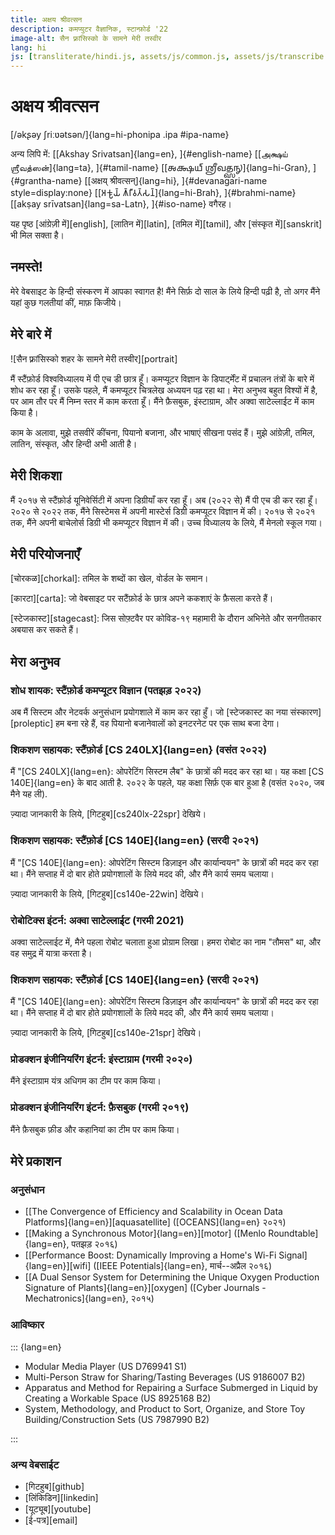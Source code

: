 ```yaml
---
title: अक्षय श्रीवत्सन
description: कमप्युटर वैज्ञानिक, स्टान्फ़ोर्ड '22
image-alt: सैन फ़्रांसिस्को के सामने मेरी तस्वीर
lang: hi
js: [transliterate/hindi.js, assets/js/common.js, assets/js/transcribe.js]
---
```


# अक्षय श्रीवत्सन

[/əkʂəy ʃriːʋətsən/]{lang=hi-phonipa .ipa #ipa-name}

अन्य लिपि में: [[Akshay Srivatsan]{lang=en}, ]{#english-name} [[அக்ஷய்
ஶ்ரீவத்ஸன்]{lang=ta}, ]{#tamil-name} [[𑌅𑌕𑍍𑌷𑌯𑍍 𑌶𑍍𑌰𑍀𑌵𑌤𑍍𑌸𑌨𑍍]{lang=hi-Gran},
]{#grantha-name} [[अक्षय् श्रीवत्सन्]{lang=hi}, ]{#devanagari-name
style=display:none} [[𑀅𑀓𑁆𑀱𑀬𑁆 𑀰𑁆𑀭𑀻𑀯𑀢𑁆𑀲𑀦𑁆]{lang=hi-Brah}, ]{#brahmi-name} [[akṣay
srīvatsan]{lang=sa-Latn}, ]{#iso-name} वगैरह।

यह पृष्ठ [आंग्रेज़ी में][english], [लातिन में][latin], [तमिल में][tamil], और
[संस्कृत में][sanskrit] भी मिल सक्ता है।

## नमस्ते!

मेरे वेबसाइट के हिन्दी संस्करण में आपका स्वागत है! मैंने सिर्फ़ दो साल के लिये
हिन्दी पढ़ी है, तो अगर मैंने यहां कुछ गलतीयां कीं, माफ़ किजीये।

<div id="scripts" style="display:none">
<label for="script">**लिपि का फ़ैसला करें:**</label>
<select lang="hi" name="script" id="script">
<!-- Filled from JS -->
</select>
</div>

## मेरे बारे में

![सैन फ़्रांसिस्को शहर के सामने मेरी तस्वीर][portrait]

मैं स्टैंफ़ोर्ड विश्वविध्यालय में पी एच डी छात्र हूँ। कमप्यूटर विज्ञान के
डिपार्ट्मेंट में प्रचालन तंत्रों के बारे में शोध कर रहा हूँ। उसके पहले, मैं कमप्यूटर
चित्रलेख अध्ययन पढ़ रहा था। मेरा अनुभव बहुत विश्यों में है, पर आम तौर पर मैं निम्न स्तर में काम करता हूँ। मैंने फ़ैसबुक, इंस्टाग्राम, और अक्वा
साटेल्लाईट में काम किया है।

काम के अलावा, मुझे तसवीरें कींचना, पियानो बजाना, और भाषाएं सीखना पसंद हैं। मुझे
आंग्रेज़ी, तमिल, लातिन, संस्कृत, और हिन्दी अभी आती है।

## मेरी शिकशा

मैं २०१७ से स्टैंफ़ोर्ड यूनिवेर्सिटी में अपना डिग्रीयाँ कर रहा हूँ। अब (२०२२ से)
मैं पी एच डी कर रहा हूँ। २०२० से २०२२ तक, मैंने सिस्टेमस में अपनी मास्टेर्स
डिग्री कमप्यूटर विज्ञान में की। २०१७ से २०२१ तक, मैंने अपनी बाचेलोर्स डिग्री भी
कमप्यूटर विज्ञान में की। उच्च विध्यालय के लिये, मैं मेनलो स्कूल गया।

## मेरी परियोजनाएँ

[चोरकळ][chorkal]: तमिल के शब्दों का खेल, वोर्डल के समान।

[कारटा][carta]: जो वेबसाइट पर सटैंफ़ोर्ड के छात्र अपने ककशाएं के फ़ैसला करते
हैं।

[स्टेजकास्ट][stagecast]: जिस सोफ़्टवैर पर कोविड-१९ महामारी के दौरान अभिनेते और
सनगीतकार अबयास कर सकते हैं।

## मेरा अनुभव

### शोध शायक: स्टैंफ़ोर्ड कमप्यूटर विज्ञान (पतझड़ २०२२)

अब मैं सिस्टम और नेटवर्क अनुसंधान प्रयोगशाले में काम कर रहा हुँ। जो [स्टेजकास्ट का नया संस्कारण][proleptic] हम बना रहे हैं, वह पियानो बजानेवालों को इनटरनेट पर एक साथ बजा देगा।

### शिकशण सहायक: स्टैंफ़ोर्ड [CS 240LX]{lang=en} (वसंत २०२२)

मैं "[CS 240LX]{lang=en}: ओपरेटिंग सिस्टम लैब" के छात्रों की मदद कर रहा था। यह
कक्षा [CS 140E]{lang=en} के बाद आती है. २०२२ के पहले, यह कक्षा सिर्फ़ एक बार हुआ
है (वसंत २०२०, जब मैने यह ली).

ज़्यादा जानकारी के लिये, [गिटहुब][cs240lx-22spr] देखिये।

### शिकशण सहायक: स्टैंफ़ोर्ड [CS 140E]{lang=en} (सरदी २०२१)

मैं "[CS 140E]{lang=en}: ओपरेटिंग सिस्टम डिज़ाइन और कार्यान्वयन" के छात्रों की
मदद कर रहा था। मैंने सप्ताह में दो बार होते प्रयोगशालों के लिये मदद की, और मैंने
कार्य समय चलाया।

ज़्यादा जानकारी के लिये, [गिटहुब][cs140e-22win] देखिये।

### रोबोटिक्स इंटर्न: अक्वा साटेल्लाईट (गरमी 2021)

अक्वा साटेल्लाईट में, मैने पहला रोबोट चलाता हुआ प्रोग्राम लिखा। हमरा रोबोट का
नाम "तौमस" था, और वह समुद्र में यात्रा करता है।

### शिकशण सहायक: स्टैंफ़ोर्ड [CS 140E]{lang=en} (सरदी २०२१)

मैं "[CS 140E]{lang=en}: ओपरेटिंग सिस्टम डिज़ाइन और कार्यान्वयन" के छात्रों की
मदद कर रहा था। मैंने सप्ताह में दो बार होते प्रयोगशालों के लिये मदद की, और मैंने
कार्य समय चलाया।

ज़्यादा जानकारी के लिये, [गिटहुब][cs140e-21spr] देखिये।

### प्रोडक्शन इंजीनियरिंग इंटर्न: इंस्टाग्राम (गरमी २०२०)

मैंने इंस्टाग्राम यंत्र अधिगम का टीम पर काम किया।

### प्रोडक्शन इंजीनियरिंग इंटर्न: फ़ैसबुक (गरमी २०१९)

मैंने फ़ैसबुक फ़ीड और कहानियां का टीम पर काम किया।

## मेरे प्रकाशन

### अनुसंधान

-   [[The Convergence of Efficiency and Scalability in Ocean Data
    Platforms]{lang=en}][aquasatellite] ([OCEANS]{lang=en} २०२१)
-   [[Making a Synchronous Motor]{lang=en}][motor] ([Menlo Roundtable]{lang=en},
    पतझड़ २०१६)
-   [[Performance Boost: Dynamically Improving a Home's Wi-Fi
    Signal]{lang=en}][wifi] ([IEEE Potentials]{lang=en}, मार्च--अप्रैल २०१६)
-   [[A Dual Sensor System for Determining the Unique Oxygen Production
    Signature of Plants]{lang=en}][oxygen] ([Cyber Journals -
    Mechatronics]{lang=en}, २०१५)

### आविष्कार

::: {lang=en}

-   Modular Media Player (US D769941 S1)
-   Multi-Person Straw for Sharing/Tasting Beverages (US 9186007 B2)
-   Apparatus and Method for Repairing a Surface Submerged in Liquid by Creating
    a Workable Space (US 8925168 B2)
-   System, Methodology, and Product to Sort, Organize, and Store Toy
    Building/Construction Sets (US 7987990 B2)

:::

### अन्य वेबसाईट

-   [गिटहुब][github]
-   [लिंकिडिन][linkedin]
-   [यूट्यूब][youtube]
-   [ई-पत्र][email]

<script>
var replacement_words = {
    'akshay': 'Akshay',
    'shreevatsan': 'Srivatsan',
    'vebsaait': 'website',
    'prograam': 'program',
    'stainford': 'Stanford',
    'yooniversiti': 'University',
    'graidooait': 'graduate',
    'baacelors': 'bachelors',
    'maasters': 'masters',
    'digri': 'degree',
    'digree': 'degree',
    'kamapyootar': 'computer',
    'aangrezi': 'Angrezi',
    'laatin': 'Latin',
    'tamil': 'Tamil',
    'hindi': 'Hindi',
    'sanskrit': 'Sanskrit',
    'dipaartment': 'department',
    'kaarta': 'Carta',
    'corakal': 'Chorkal',
    'vordal': 'Wordle',
    'stejkaast': 'Stagecast',
    'kovid': 'COVID',
    'opreting': 'operating',
    'sistam': 'system',
    'laib': 'lab',
    'dizaain': 'design',
    'faisbuk': 'Facebook',
    'softavair': 'software',
    'instaagraam': 'Instagram',
    'robotiks intarn': 'Robotics Intern',
    'prodakshan injeeniyaring intarn': 'Production Engineering',
    'teem': 'team',
    'akva saatellaaeet': 'Aqua Satellite',
    'piyaano': 'piano',
    'menlo': 'Menlo',
    'skool': 'School',
    'github': 'GitHub',
    'linkidin': 'LinkedIn',
    'yootyoob': 'YouTube',
    'vebsaaeet': 'website',
    'ee-patr': 'e-patr',
    'maarca': 'March',
    'aprail': 'April',
    'pi ec di': 'PhD',
    'netvark': 'network',
    'intaranet': 'internet',
    'சோர்கள்': 'சொற்கள்',
    'தமில்': 'தமிழ்',
};

function fix_hindi_a(s) {
    const VOWELS = "अआइईउऊऋॠऌॡएऐओऔ";
    const DIACRITICS = "◌◌ा◌ि◌ी◌ु◌ू◌ृ◌ॄ◌ॢ◌ॣ◌े◌ै◌ो◌ौ".replaceAll("◌", "");
    const VOCALICS = VOWELS + DIACRITICS;
    const CONSONANTS = "कखगघङचछजझञटठडढणतथदधनपफबभमयरलवळशषसहफ़ऩड़ढ़ज़";
    const HALANT = "्".replaceAll("◌", "");

    const PUNCTUATION=".,()–-“”:।";

    for (let i = 0; i < PUNCTUATION.length; i++) {
        s = s.replaceAll(PUNCTUATION[i], ' ' + PUNCTUATION[i] + ' ');
    }

    let words = s.split(' ');
    words = words.map(word => {
        word = word.trim();
        if (word.length == 0) return word;
        if (word.length == 1) return word;
        let first_syllable_ending = -1;
        for (let i = 0; i < word.length; i++) {
            let current = word[i];
            first_syllable_ending = i;
            if (VOCALICS.includes(current)) {
                break;
            }
            let next = word[i + 1];
            if (CONSONANTS.includes(current) && CONSONANTS.includes(next)) {
                break;
            }
        }

        // Using rules vaguely based on https://aclanthology.org/W04-0103.pdf.

        // Don't mess with monosyllables.
        if (first_syllable_ending === word.length - 1) return word;

        // Rule 1: multisyllabic words always lose their final schwa.
        // - with some exceptions for conjuncts
        if (CONSONANTS.includes(word[word.length - 1])) {
            let ending = word.substring(word.length - 3);
            let EXCEPTIONS = ["न्य", "त्र"];
            if (!EXCEPTIONS.includes(ending)) {
                word = word + HALANT;
            }
        }

        // Rule 2: infinitives (or similar) lose the schwa before their ending.
        // - but not if there's only one syllable before the ending
        if (word.endsWith("ना") || word.endsWith("ने")) {
            let ending = word.substring(word.length - 2);
            let beginning = word.substring(0, word.length - 2);
            if (beginning.length >= first_syllable_ending && beginning.length >= 2) {
                let previous = word[beginning.length - 1];
                if (CONSONANTS.includes(previous)) {
                    word = beginning + HALANT + ending;
                }
            }
        }

        // Rule 3: delete schwas in the environment VC_CV.
        // - applies from right to left
        // - does not apply to first syllable
        for (let i = word.length; i >= first_syllable_ending - 2; i--) {
            let a = word[i]
            let b = word[i + 1];
            let c = word[i + 2];
            let d = word[i + 3];
            
            if ((VOCALICS.includes(a) || CONSONANTS.includes(a)) && CONSONANTS.includes(b) && CONSONANTS.includes(c) && d !== HALANT) {
                word = word.substring(0, i + 2) + HALANT + word.substring(i + 2);
            }
        }
        return word;
    });

    s = words.join(' ');

    for (let i = 0; i < PUNCTUATION.length; i++) {
        s = s.replaceAll(' ' + PUNCTUATION[i] + ' ', PUNCTUATION[i]);
    }
    return s;
}

function transcribe_string(s, map) {
    let result = transcribe_string_without_replacements(fix_hindi_a(s), map);

    const PUNCTUATION=".,()–-“:";
    for (let i = 0; i < PUNCTUATION.length; i++) {
        result = result.replaceAll(PUNCTUATION[i], ' ' + PUNCTUATION[i] + ' ');
    }

    let words = result.split(' ');
    words = words.map(word => {
        if (word.endsWith("aa")) return word.substring(0, word.length - 2) + "a";
        if (word.endsWith("ee")) return word.substring(0, word.length - 2) + "i";
        if (word.endsWith("oo")) return word.substring(0, word.length - 2) + "u";
        return word;
    })

    result = words.join(" ");
    for (let i = 0; i < PUNCTUATION.length; i++) {
        result = result.replaceAll(' ' + PUNCTUATION[i] + ' ', PUNCTUATION[i]);
    }
    return apply_replacements(result);
}

setup(
    document.getElementById("scripts"),
    document.getElementById("script"),
    [
        ["देवनागरी", "devanagari", "hi", null],
        ["तमिल", "tamil", "hi-Taml", mapping.to_tamil],
        ["लातिन", "iso", "hi-Latn", mapping.to_iso],
        ["ध्वन्यात्मक", "ipa", "hi-phonipa", mapping.to_ipa],
        ["आंग्रेज़ी", "angrezi", "hi-Latn", mapping.to_english],
    ]
);
</script>
